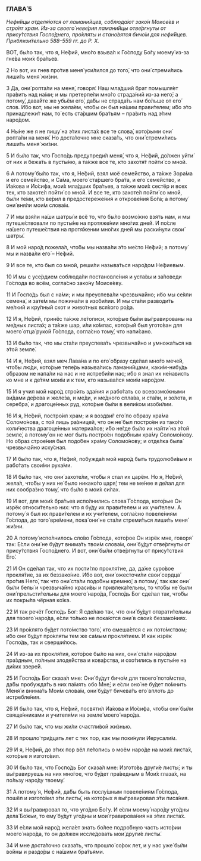 ### ГЛАВА́ 5

_Нефи́йцы отделя́ются от ламани́йцев, соблюда́ют зако́н Моисе́ев и стро́ят храм. Из-за своего́ неве́рия ламани́йцы отве́ргнуты от прису́тствия Госпо́днего, про́кляты и стано́вятся бичо́м для нефи́йцев. Приблизи́тельно 588–559 гг. до Р. Х._

ВОТ, бы́ло так, что я, Не́фий, мно́го взыва́л к Го́споду Бо́гу моему́ из-за гне́ва мои́х бра́тьев.

2 Но вот, их гнев про́тив меня́ уси́лился до того́, что они́ стреми́лись лиши́ть меня́ жи́зни.

3 Да, они́ ропта́ли на меня́, говоря́: Наш мла́дший брат помышля́ет пра́вить над на́ми; и мы претерпе́ли мно́го страда́ний из-за него́; а потому́, дава́йте же убьём его́, да́бы не страда́ть нам бо́льше от его́ слов. И́бо вот, мы не жела́ем, что́бы он был на́шим прави́телем; и́бо э́то принадлежи́т нам, то́ есть ста́ршим бра́тьям – пра́вить над э́тим наро́дом.

4 Ны́не же я не пишу́ на э́тих листа́х все те слова́, кото́рыми они́ ропта́ли на меня́. Но доста́точно мне сказа́ть, что они́ стреми́лись лиши́ть меня́ жи́зни.

5 И бы́ло так, что Госпо́дь предупреди́л меня́, что я, Не́фий, до́лжен уйти́ от них и бежа́ть в пусты́ню, а та́кже все те, кто захотя́т пойти́ со мной.

6 А потому́ бы́ло так, что я, Не́фий, взял моё семе́йство, а та́кже Зора́ма и его семе́йство, и Са́ма, моего́ ста́ршего бра́та, и его́ семе́йство, и Иа́кова и Ио́сифа, мои́х мла́дших бра́тьев, а та́кже мои́х сестёр и всех тех, кто захоте́л пойти́ со мной. И все те, кто захоте́л пойти́ со мной, бы́ли те́ми, кто ве́рил в предостереже́ния и открове́ния Бо́га; а потому́ они́ вня́ли мои́м слова́м.

7 И мы взя́ли на́ши шатры́ и всё то, что бы́ло возмо́жно взять нам, и мы путеше́ствовали по пусты́не на протяже́нии мно́гих дней. И по́сле на́шего путеше́ствия на протя́жении мно́гих дней мы раски́нули свои́ шатры́.

8 И мой наро́д пожела́л, что́бы мы назва́ли э́то ме́сто Не́фий; а потому́ мы и назва́ли его́ – Не́фий.

9 И все те, кто был со мной, реши́ли называ́ться наро́дом Не́фиевым.

10 И мы с усе́рдием соблюда́ли постановле́ния и уста́вы и за́поведи Го́спода во всём, согла́сно зако́ну Моисе́еву.

11 И Госпо́дь был с на́ми; и мы преуспева́ли чрезвыча́йно; и́бо мы се́яли семена́, и зате́м мы пожина́ли в изоби́лии. И мы ста́ли разводи́ть ме́лкий и кру́пный скот и живо́тных вся́кого ро́да.

12 И я, Не́фий, принёс та́кже ле́тописи, кото́рые бы́ли вы́гравированы на ме́дных листа́х; а та́кже шар, и́ли ко́мпас, кото́рый был угото́ван для моего́ отца́ руко́й Го́спода, согла́сно тому́, что напи́сано.

13 И бы́ло так, что мы ста́ли преуспева́ть чрезвыча́йно и умножа́ться на э́той земле́.

14 И я, Не́фий, взял меч Лава́на и по его́ о́бразу сде́лал мно́го мече́й, что́бы лю́ди, кото́рые тепе́рь называ́лись ламани́йцами, каки́м-нибу́дь о́бразом не напа́ли на нас и не истреби́ли нас; и́бо я знал их не́нависть ко мне и к де́тям мои́м и к тем, кто называ́лся мои́м наро́дом.

15 И я учил мой наро́д стро́ить зда́ния и рабо́тать со всевозмо́жными ви́дами де́рева и желе́за, и ме́ди, и ме́дного спла́ва, и ста́ли, и зо́лота, и серебра́, и драгоце́нных руд, кото́рые бы́ли в вели́ком изоби́лии.

16 И я, Не́фий, постро́ил храм; и я воздви́г его́ по о́бразу хра́ма Соломо́нова, с той лишь ра́зницей, что он не́ был постро́ен из тако́го коли́чества драгоце́нных материа́лов; и́бо не́где бы́ло их найти́ на э́той земле́, а потому́ он не мог быть постро́ен подо́бным хра́му Соломо́нову. Но о́браз строе́ния был подо́бен хра́му Соломо́нову; и отде́лка была́ чрезвыча́йно иску́сная.

17 И бы́ло так, что я, Не́фий, побужда́л мой наро́д быть трудолюби́вым и рабо́тать свои́ми рука́ми.

18 И бы́ло так, что они́ захоте́ли, что́бы я стал их царём. Но я, Не́фий, жела́л, что́бы у них не́ было никако́го царя́; тем не ме́нее я де́лал для них сообра́зно тому́, что бы́ло в мои́х си́лах.

19 И вот, для мои́х бра́тьев испо́лнились слова́ Го́спода, кото́рые Он изрёк относи́тельно них: что я бу́ду их прави́телем и их учи́телем. А потому́ я был их прави́телем и их учи́телем, согла́сно повеле́ниям Го́спода, до того́ вре́мени, пока́ они́ не ста́ли стреми́ться лиши́ть меня́ жи́зни.

20 А потому́ испо́лнилось сло́во Го́спода, кото́рое Он изрёк мне, говоря́ так: Е́сли они́ не бу́дут внима́ть твои́м слова́м, они́ бу́дут отве́ргнуты от прису́тствия Госпо́днего. И вот, они́ бы́ли отве́ргнуты от прису́тствия Его́.

21 И Он сде́лал так, что их пости́гло прокля́тие, да, да́же суро́вое прокля́тие, за их беззако́ние. И́бо вот, они́ ожесточи́ли свои́ сердца́ про́тив Него́, так что они́ ста́ли подо́бны кремню́; а потому́, так как они́ бы́ли белы́ и чрезвыча́йно краси́вы и привлека́тельны, то что́бы не́ были они́ прельсти́тельны для моего́ наро́да, Госпо́дь Бог сде́лал так, что́бы их покры́ла чёрная ко́жа.

22 И так речёт Госпо́дь Бог: Я сде́лаю так, что они́ бу́дут отврати́тельны для твоего́ наро́да, е́сли то́лько не пока́ются они́ в свои́х беззако́ниях.

23 И про́клято бу́дет пото́мство того́, кто смеша́ется с их пото́мством; и́бо они́ бу́дут про́кляты тем же са́мым прокля́тием. И как изрёк Госпо́дь, так и сверши́лось.

24 И из-за их прокля́тия, кото́рое бы́ло на них, они́ ста́ли наро́дом пра́здным, по́лным злоде́йства и кова́рства, и охо́тились в пусты́не на ди́ких звере́й.

25 И Госпо́дь Бог сказа́л мне: Они́ бу́дут бичо́м для твоего́ пото́мства, да́бы пробужда́ть в них па́мять обо Мне́; и е́сли оно́ не бу́дет по́мнить Меня́ и внима́ть Мои́м слова́м, они́ бу́дут бичева́ть его́ вплоть до истребле́ния.

26 И бы́ло так, что я, Не́фий, посвяти́л Иа́кова и Ио́сифа, что́бы они́ бы́ли свяще́нниками и учителя́ми на земле́ моего́ наро́да.

27 И бы́ло так, что мы жи́ли счастли́вой жи́знью.

28 И прошло́ три́дцать лет с тех пор, как мы поки́нули Иерусали́м.

29 И я, Не́фий, до э́тих пор вёл ле́топись о моём наро́де на мои́х листа́х, кото́рые я изгото́вил.

30 И бы́ло так, что Госпо́дь Бог сказа́л мне: Изгото́вь други́е листы́; и ты вы́гравируешь на них мно́гое, что бу́дет пра́ведным в Мои́х глаза́х, на по́льзу наро́ду твоему́.

31 А потому́ я, Не́фий, да́бы быть послу́шным повеле́ниям Го́спода, пошёл и изгото́вил э́ти листы́, на кото́рых я вы́гравировал э́ти писа́ния.

32 И я вы́гравировал то, что уго́дно Бо́гу. И е́сли моему́ наро́ду уго́дны дела́ Бо́жьи, то ему́ бу́дут уго́дны и мои́ гравирова́ния на э́тих листа́х.

33 И е́сли мой наро́д жела́ет знать бо́лее подро́бную часть исто́рии моего́ наро́да, то он до́лжен иссле́довать мои́ други́е листы́.

34 И мне доста́точно сказа́ть, что прошло́ со́рок лет, и у нас уже́ бы́ли во́йны и раздо́ры с на́шими бра́тьями.
